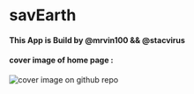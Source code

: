 # savEarth

#### This App is Build by @mrvin100 && @stacvirus

#### cover image of home page :

![cover image on github repo](frontend/src/img/github-cover1.png)
